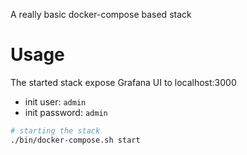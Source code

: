 A really basic docker-compose based stack

# Usage
The started stack expose Grafana UI to localhost:3000

* init user: `admin`
* init password: `admin`


```bash
# starting the stack
./bin/docker-compose.sh start

```